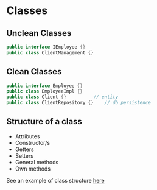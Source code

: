 # Classes

## Unclean Classes

```java
public interface IEmployee {}
public class ClientManagement {}
```

## Clean Classes

```java
public interface Employee {}
public class EmployeeImpl {}
public class Client {}			// entity
public class ClientRepository {}	// db persistence
```


## Structure of a class
- Attributes
- Constructor/s
- Getters
- Setters
- General methods
- Own methods   

See an example of class structure [here](https://github.com/m-maso/CleanCode/blob/main/CodeExamples/Person.java)